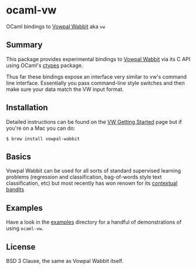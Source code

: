 # ocaml-vw
OCaml bindings to [Vowpal Wabbit](https://vowpalwabbit.org/) aka `vw`

## Summary
This package provides experimental bindings to [Vowpal Wabbit](https://github.com/JohnLangford/vowpal_wabbit) via its C API using OCaml's [ctypes](https://github.com/ocamllabs/ocaml-ctypes) package.

Thus far these bindings expose an interface very similar to vw's command line interface. Essentially you pass command-line style switches
and then make sure your data match the VW input format.

## Installation
Detailed instructions can be found on the [VW Getting Started](https://vowpalwabbit.org/start.html) page but if you're on a Mac you can do:
```
$ brew install vowpal-wabbit
```

## Basics
Vowpal Wabbit can be used for all sorts of standard supervised learning problems (regression and classification, bag-of-words style text classification, etc) but most recently has won renown for its [contextual bandits](https://getstream.io/blog/introduction-contextual-bandits/)

## Examples
Have a look in the [examples](/examples) directory for a handful of demonstrations of using `ocaml-vw`.

## License
BSD 3 Clause, the same as Vowpal Wabbit itself.
